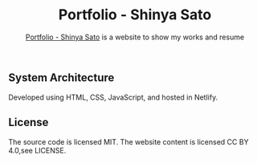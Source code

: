 <h1 align="center">Portfolio - Shinya Sato</h1>

<p align="center">
  <a href="https://shinya-sato.net/" target="_blank">Portfolio - Shinya Sato</a> is a website to show my works and resume
</p>

<br>

## System Architecture

Developed using HTML, CSS, JavaScript, and hosted in Netlify.

## License

The source code is licensed MIT. The website content is licensed CC BY 4.0,see LICENSE.
